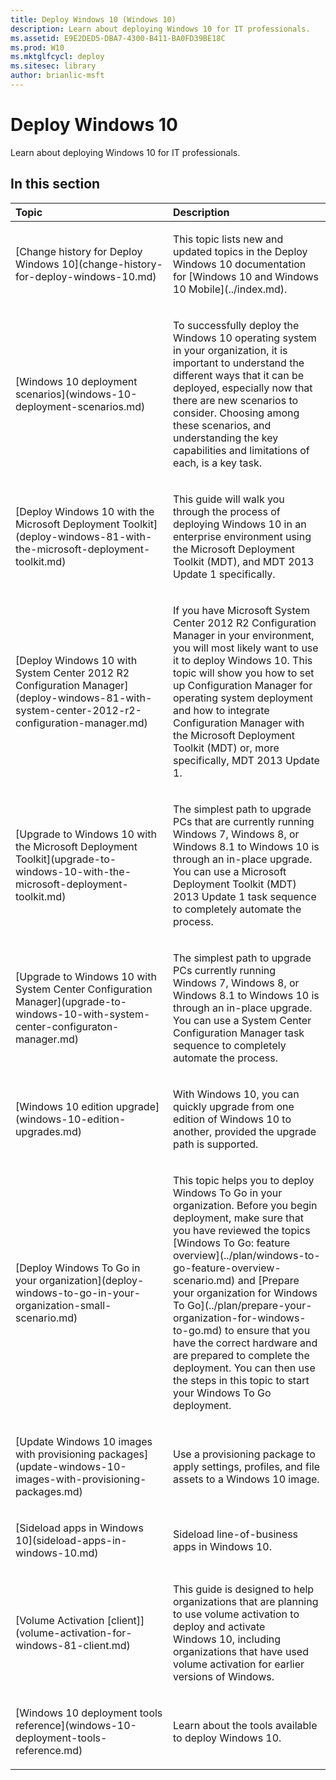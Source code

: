 ```yaml
---
title: Deploy Windows 10 (Windows 10)
description: Learn about deploying Windows 10 for IT professionals.
ms.assetid: E9E2DED5-DBA7-4300-B411-BA0FD39BE18C
ms.prod: W10
ms.mktglfcycl: deploy
ms.sitesec: library
author: brianlic-msft
---
```


# Deploy Windows 10


Learn about deploying Windows 10 for IT professionals.

## In this section


<table>
<colgroup>
<col width="50%" />
<col width="50%" />
</colgroup>
<thead>
<tr class="header">
<th align="left">Topic</th>
<th align="left">Description</th>
</tr>
</thead>
<tbody>
<tr class="odd">
<td align="left"><p>[Change history for Deploy Windows 10](change-history-for-deploy-windows-10.md)</p></td>
<td align="left"><p>This topic lists new and updated topics in the Deploy Windows 10 documentation for [Windows 10 and Windows 10 Mobile](../index.md).</p></td>
</tr>
<tr class="even">
<td align="left"><p>[Windows 10 deployment scenarios](windows-10-deployment-scenarios.md)</p></td>
<td align="left"><p>To successfully deploy the Windows 10 operating system in your organization, it is important to understand the different ways that it can be deployed, especially now that there are new scenarios to consider. Choosing among these scenarios, and understanding the key capabilities and limitations of each, is a key task.</p></td>
</tr>
<tr class="odd">
<td align="left"><p>[Deploy Windows 10 with the Microsoft Deployment Toolkit](deploy-windows-81-with-the-microsoft-deployment-toolkit.md)</p></td>
<td align="left"><p>This guide will walk you through the process of deploying Windows 10 in an enterprise environment using the Microsoft Deployment Toolkit (MDT), and MDT 2013 Update 1 specifically.</p></td>
</tr>
<tr class="even">
<td align="left"><p>[Deploy Windows 10 with System Center 2012 R2 Configuration Manager](deploy-windows-81-with-system-center-2012-r2-configuration-manager.md)</p></td>
<td align="left"><p>If you have Microsoft System Center 2012 R2 Configuration Manager in your environment, you will most likely want to use it to deploy Windows 10. This topic will show you how to set up Configuration Manager for operating system deployment and how to integrate Configuration Manager with the Microsoft Deployment Toolkit (MDT) or, more specifically, MDT 2013 Update 1.</p></td>
</tr>
<tr class="odd">
<td align="left"><p>[Upgrade to Windows 10 with the Microsoft Deployment Toolkit](upgrade-to-windows-10-with-the-microsoft-deployment-toolkit.md)</p></td>
<td align="left"><p>The simplest path to upgrade PCs that are currently running Windows 7, Windows 8, or Windows 8.1 to Windows 10 is through an in-place upgrade. You can use a Microsoft Deployment Toolkit (MDT) 2013 Update 1 task sequence to completely automate the process.</p></td>
</tr>
<tr class="even">
<td align="left"><p>[Upgrade to Windows 10 with System Center Configuration Manager](upgrade-to-windows-10-with-system-center-configuraton-manager.md)</p></td>
<td align="left"><p>The simplest path to upgrade PCs currently running Windows 7, Windows 8, or Windows 8.1 to Windows 10 is through an in-place upgrade. You can use a System Center Configuration Manager task sequence to completely automate the process.</p></td>
</tr>
<tr class="odd">
<td align="left"><p>[Windows 10 edition upgrade](windows-10-edition-upgrades.md)</p></td>
<td align="left"><p>With Windows 10, you can quickly upgrade from one edition of Windows 10 to another, provided the upgrade path is supported.</p></td>
</tr>
<tr class="even">
<td align="left"><p>[Deploy Windows To Go in your organization](deploy-windows-to-go-in-your-organization-small-scenario.md)</p></td>
<td align="left"><p>This topic helps you to deploy Windows To Go in your organization. Before you begin deployment, make sure that you have reviewed the topics [Windows To Go: feature overview](../plan/windows-to-go-feature-overview-scenario.md) and [Prepare your organization for Windows To Go](../plan/prepare-your-organization-for-windows-to-go.md) to ensure that you have the correct hardware and are prepared to complete the deployment. You can then use the steps in this topic to start your Windows To Go deployment.</p></td>
</tr>
<tr class="odd">
<td align="left"><p>[Update Windows 10 images with provisioning packages](update-windows-10-images-with-provisioning-packages.md)</p></td>
<td align="left"><p>Use a provisioning package to apply settings, profiles, and file assets to a Windows 10 image.</p></td>
</tr>
<tr class="even">
<td align="left"><p>[Sideload apps in Windows 10](sideload-apps-in-windows-10.md)</p></td>
<td align="left"><p>Sideload line-of-business apps in Windows 10.</p></td>
</tr>
<tr class="odd">
<td align="left"><p>[Volume Activation [client]](volume-activation-for-windows-81-client.md)</p></td>
<td align="left"><p>This guide is designed to help organizations that are planning to use volume activation to deploy and activate Windows 10, including organizations that have used volume activation for earlier versions of Windows.</p></td>
</tr>
<tr class="even">
<td align="left"><p>[Windows 10 deployment tools reference](windows-10-deployment-tools-reference.md)</p></td>
<td align="left"><p>Learn about the tools available to deploy Windows 10.</p></td>
</tr>
</tbody>
</table>

 

 

 





